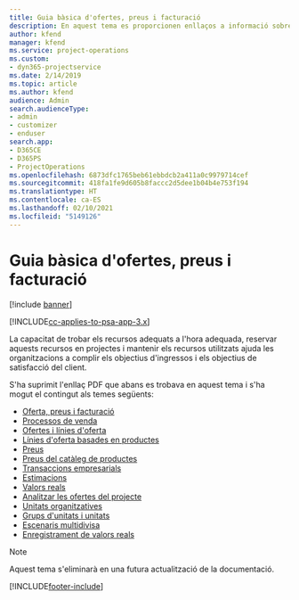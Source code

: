 ```yaml
---
title: Guia bàsica d'ofertes, preus i facturació
description: En aquest tema es proporcionen enllaços a informació sobre les ofertes, la facturació i els preus bàsics al Project Service Automation.
author: kfend
manager: kfend
ms.service: project-operations
ms.custom:
- dyn365-projectservice
ms.date: 2/14/2019
ms.topic: article
ms.author: kfend
audience: Admin
search.audienceType:
- admin
- customizer
- enduser
search.app:
- D365CE
- D365PS
- ProjectOperations
ms.openlocfilehash: 6873dfc1765beb61ebbdcb2a411a0c9979714cef
ms.sourcegitcommit: 418fa1fe9d605b8faccc2d5dee1b04b4e753f194
ms.translationtype: HT
ms.contentlocale: ca-ES
ms.lasthandoff: 02/10/2021
ms.locfileid: "5149126"
---
```

# <a name="basic-guide-to-quoting-pricing-and-billing"></a>Guia bàsica d'ofertes, preus i facturació

[!include [banner](../../includes/psa-now-project-operations.md)]

[!INCLUDE[cc-applies-to-psa-app-3.x](../../includes/cc-applies-to-psa-app-3x.md)]

La capacitat de trobar els recursos adequats a l'hora adequada, reservar aquests recursos en projectes i mantenir els recursos utilitzats ajuda les organitzacions a complir els objectius d'ingressos i els objectius de satisfacció del client. 

S'ha suprimit l'enllaç PDF que abans es trobava en aquest tema i s'ha mogut el contingut als temes següents:

- [Oferta, preus i facturació](../quote-bill-price.md)
- [Processos de venda](../basic-sales-process.md)
- [Ofertes i línies d'oferta](../basic-quote-lines.md)
- [Línies d'oferta basades en productes](../product-based-quote-lines.md)
- [Preus](../basic-pricing.md)
- [Preus del catàleg de productes](../product-catalog-pricing.md)
- [Transaccions empresarials](../basic-business-transactions.md)
- [Estimacions](../estimates.md)
- [Valors reals](../actuals.md)
- [Analitzar les ofertes del projecte](../basic-analyzing-quotes.md)
- [Unitats organitzatives](../advanced-organizational.md)
- [Grups d'unitats i unitats](../advanced-units.md)
- [Escenaris multidivisa](../advanced-currency.md)
- [Enregistrament de valors reals](../advanced-actuals.md)

> [!NOTE]
> Aquest tema s'eliminarà en una futura actualització de la documentació. 


[!INCLUDE[footer-include](../../includes/footer-banner.md)]